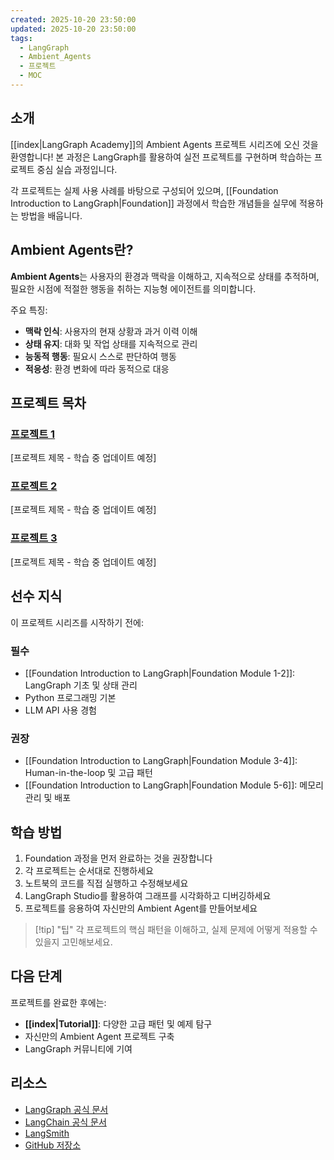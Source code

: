 ```yaml
---
created: 2025-10-20 23:50:00
updated: 2025-10-20 23:50:00
tags:
  - LangGraph
  - Ambient_Agents
  - 프로젝트
  - MOC
---
```

## 소개

[[index|LangGraph Academy]]의 Ambient Agents 프로젝트 시리즈에 오신 것을 환영합니다! 본 과정은 LangGraph를 활용하여 실전 프로젝트를 구현하며 학습하는 프로젝트 중심 실습 과정입니다.

각 프로젝트는 실제 사용 사례를 바탕으로 구성되어 있으며, [[Foundation Introduction to LangGraph|Foundation]] 과정에서 학습한 개념들을 실무에 적용하는 방법을 배웁니다.

## Ambient Agents란?

**Ambient Agents**는 사용자의 환경과 맥락을 이해하고, 지속적으로 상태를 추적하며, 필요한 시점에 적절한 행동을 취하는 지능형 에이전트를 의미합니다.

주요 특징:
- **맥락 인식**: 사용자의 현재 상황과 과거 이력 이해
- **상태 유지**: 대화 및 작업 상태를 지속적으로 관리
- **능동적 행동**: 필요시 스스로 판단하여 행동
- **적응성**: 환경 변화에 따라 동적으로 대응

## 프로젝트 목차

### [프로젝트 1](https://github.com/jeongsk/langchain-academy/blob/main/ambient-agents/project-1/README.md)

[프로젝트 제목 - 학습 중 업데이트 예정]

### [프로젝트 2](https://github.com/jeongsk/langchain-academy/blob/main/ambient-agents/project-2/README.md)

[프로젝트 제목 - 학습 중 업데이트 예정]

### [프로젝트 3](https://github.com/jeongsk/langchain-academy/blob/main/ambient-agents/project-3/README.md)

[프로젝트 제목 - 학습 중 업데이트 예정]

## 선수 지식

이 프로젝트 시리즈를 시작하기 전에:

### 필수
- [[Foundation Introduction to LangGraph|Foundation Module 1-2]]: LangGraph 기초 및 상태 관리
- Python 프로그래밍 기본
- LLM API 사용 경험

### 권장
- [[Foundation Introduction to LangGraph|Foundation Module 3-4]]: Human-in-the-loop 및 고급 패턴
- [[Foundation Introduction to LangGraph|Foundation Module 5-6]]: 메모리 관리 및 배포

## 학습 방법

1. Foundation 과정을 먼저 완료하는 것을 권장합니다
2. 각 프로젝트는 순서대로 진행하세요
3. 노트북의 코드를 직접 실행하고 수정해보세요
4. LangGraph Studio를 활용하여 그래프를 시각화하고 디버깅하세요
5. 프로젝트를 응용하여 자신만의 Ambient Agent를 만들어보세요

> [!tip] "팁"
> 각 프로젝트의 핵심 패턴을 이해하고, 실제 문제에 어떻게 적용할 수 있을지 고민해보세요.

## 다음 단계

프로젝트를 완료한 후에는:

- **[[index|Tutorial]]**: 다양한 고급 패턴 및 예제 탐구
- 자신만의 Ambient Agent 프로젝트 구축
- LangGraph 커뮤니티에 기여

## 리소스

- [LangGraph 공식 문서](https://langchain-ai.github.io/langgraph/)
- [LangChain 공식 문서](https://python.langchain.com/)
- [LangSmith](https://smith.langchain.com/)
- [GitHub 저장소](https://github.com/jeongsk/langchain-academy)
